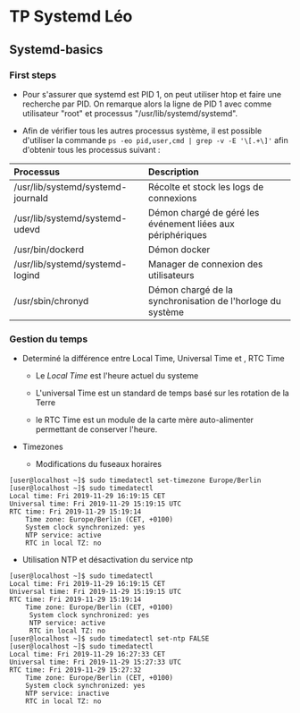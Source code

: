 # TP Systemd Léo

## Systemd-basics

### First steps

* Pour s'assurer que systemd est PID 1, on peut utiliser htop et faire une recherche par PID.
On remarque alors la ligne de PID 1 avec comme utilisateur "root" et processus "/usr/lib/systemd/systemd".

* Afin de vérifier tous les autres processus système, il est possible d'utiliser la commande ```ps -eo pid,user,cmd | grep -v -E '\[.+\]'``` afin d'obtenir tous les processus suivant :

| Processus     |  Description   |
|:------------|:-------------|
| /usr/lib/systemd/systemd-journald | Récolte et stock les logs de connexions |
| /usr/lib/systemd/systemd-udevd  | Démon chargé de géré les événement liées aux périphériques  |
| /usr/bin/dockerd | Démon docker |
| /usr/lib/systemd/systemd-logind | Manager de connexion des utilisateurs |
| /usr/sbin/chronyd | Démon chargé de la synchronisation de l'horloge du système |

### Gestion du temps

* Determiné la différence entre Local Time, Universal Time et , RTC Time

  * Le *Local Time* est l'heure actuel du systeme

  * L'universal Time est un standard de temps basé sur les rotation de la Terre

  * le RTC Time est un module de la carte mère auto-alimenter permettant de conserver l'heure.

* Timezones

  * Modifications du fuseaux horaires

```
[user@localhost ~]$ sudo timedatectl set-timezone Europe/Berlin
[user@localhost ~]$ sudo timedatectl
Local time: Fri 2019-11-29 16:19:15 CET
Universal time: Fri 2019-11-29 15:19:15 UTC
RTC time: Fri 2019-11-29 15:19:14
    Time zone: Europe/Berlin (CET, +0100)
    System clock synchronized: yes
    NTP service: active
    RTC in local TZ: no					   
```

* Utilisation NTP et désactivation du service ntp

```
[user@localhost ~]$ sudo timedatectl
Local time: Fri 2019-11-29 16:19:15 CET
Universal time: Fri 2019-11-29 15:19:15 UTC
RTC time: Fri 2019-11-29 15:19:14
    Time zone: Europe/Berlin (CET, +0100)
     System clock synchronized: yes
     NTP service: active
     RTC in local TZ: no
[user@localhost ~]$ sudo timedatectl set-ntp FALSE
[user@localhost ~]$ sudo timedatectl
Local time: Fri 2019-11-29 16:27:33 CET
Universal time: Fri 2019-11-29 15:27:33 UTC
RTC time: Fri 2019-11-29 15:27:32
    Time zone: Europe/Berlin (CET, +0100)
    System clock synchronized: yes
    NTP service: inactive
    RTC in local TZ: no	      
```